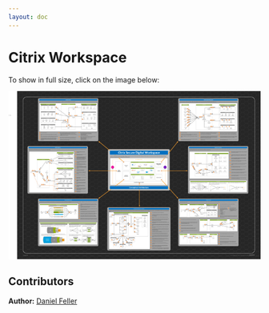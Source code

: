 ```yaml
---
layout: doc
---
```

# Citrix Workspace

To show in full size, click on the image below:

[![Citrix Workspace Poster](/en-us/tech-zone/learn/media/diagrams-posters_citrix-workspace-poster_main.png)](/en-us/tech-zone/learn/downloads/citrix-workspace-poster.png)

## Contributors

**Author:** [Daniel Feller](https://twitter.com/djfeller)
